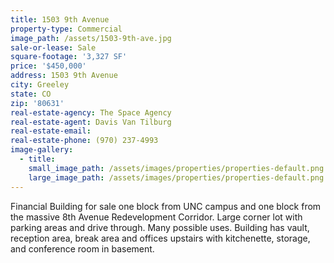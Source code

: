 ```yaml
---
title: 1503 9th Avenue
property-type: Commercial
image_path: /assets/1503-9th-ave.jpg
sale-or-lease: Sale
square-footage: '3,327 SF'
price: '$450,000'
address: 1503 9th Avenue
city: Greeley
state: CO
zip: '80631'
real-estate-agency: The Space Agency
real-estate-agent: Davis Van Tilburg
real-estate-email:
real-estate-phone: (970) 237-4993
image-gallery:
  - title:
    small_image_path: /assets/images/properties/properties-default.png
    large_image_path: /assets/images/properties/properties-default.png
---
```


Financial Building for sale one block from UNC campus and one block from the massive 8th Avenue Redevelopment Corridor. Large corner lot with parking areas and drive through. Many possible uses. Building has vault, reception area, break area and offices upstairs with kitchenette, storage, and conference room in basement.